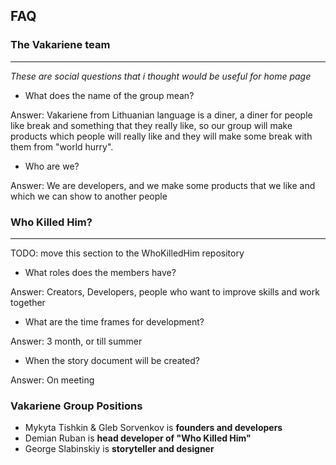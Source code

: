 ## FAQ

### The Vakariene team

<hr />

*These are social questions that i thought would be useful for home page* 

- What does the name of the group mean?

Answer: Vakariene from Lithuanian language is a diner, a diner for people like break and something that they really like, so our group will make products which people will really like and they will make some break with them from "world hurry".

- Who are we?

Answer: We are developers, and we make some products that we like and which we can show to another people

### Who Killed Him?

<hr />

TODO: move this section to the WhoKilledHim repository

- What roles does the members have?

Answer: Creators, Developers, people who want to improve skills and work together

- What are the time frames for development?

Answer: 3 month, or till summer

- When the story document will be created?

Answer: On meeting

### Vakariene Group Positions
- Mykyta Tishkin & Gleb Sorvenkov is **founders and developers**
- Demian Ruban is **head developer of "Who Killed Him"**
- George Slabinskiy is **storyteller and designer**
